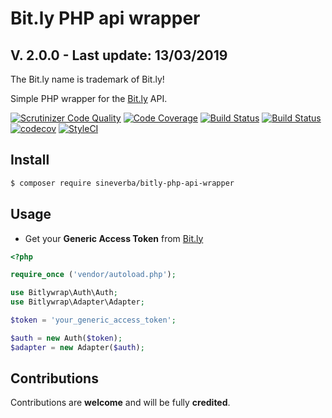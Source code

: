 # Bit.ly PHP api wrapper
## V. 2.0.0 - Last update: 13/03/2019

The Bit.ly name is trademark of Bit.ly!

Simple PHP wrapper for the [Bit.ly](https://bitly.com/) API.

[![Scrutinizer Code Quality](https://scrutinizer-ci.com/g/sineverba/bitly-php-api-wrapper/badges/quality-score.png?b=master)](https://scrutinizer-ci.com/g/sineverba/bitly-php-api-wrapper/?branch=master) [![Code Coverage](https://scrutinizer-ci.com/g/sineverba/bitly-php-api-wrapper/badges/coverage.png?b=master)](https://scrutinizer-ci.com/g/sineverba/bitly-php-api-wrapper/?branch=master) [![Build Status](https://scrutinizer-ci.com/g/sineverba/bitly-php-api-wrapper/badges/build.png?b=master)](https://scrutinizer-ci.com/g/sineverba/bitly-php-api-wrapper/build-status/master) [![Build Status](https://travis-ci.org/sineverba/bitly-php-api-wrapper.svg?branch=master)](https://travis-ci.org/sineverba/bitly-php-api-wrapper) [![codecov](https://codecov.io/gh/sineverba/bitly-php-api-wrapper/branch/master/graph/badge.svg)](https://codecov.io/gh/sineverba/bitly-php-api-wrapper) [![StyleCI](https://github.styleci.io/repos/164450893/shield?branch=master)](https://github.styleci.io/repos/164450893)

## Install

```bash
$ composer require sineverba/bitly-php-api-wrapper
```

## Usage

+ Get your **Generic Access Token** from [Bit.ly](https://bitly.com/)

```php
<?php

require_once ('vendor/autoload.php');

use Bitlywrap\Auth\Auth;
use Bitlywrap\Adapter\Adapter;

$token = 'your_generic_access_token';

$auth = new Auth($token);
$adapter = new Adapter($auth);

```

## Contributions

Contributions are **welcome** and will be fully **credited**.